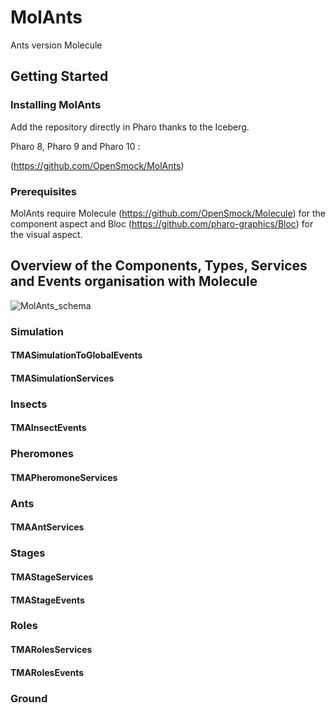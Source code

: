 # MolAnts

Ants version Molecule

## Getting Started

### Installing MolAnts

Add the repository directly in Pharo thanks to the Iceberg.

Pharo 8, Pharo 9 and Pharo 10 : 

(https://github.com/OpenSmock/MolAnts)

### Prerequisites

MolAnts require Molecule (https://github.com/OpenSmock/Molecule) for the component aspect and Bloc (https://github.com/pharo-graphics/Bloc) for the visual aspect.
  
## Overview of the Components, Types, Services and Events organisation with Molecule

![MolAnts_schema](https://user-images.githubusercontent.com/64481702/170257989-1f9b94a8-2678-401c-9e21-0b170af226ec.svg)

### Simulation

#### TMASimulationToGlobalEvents

#### TMASimulationServices

### Insects

#### TMAInsectEvents

### Pheromones

#### TMAPheromoneServices

### Ants

#### TMAAntServices

### Stages

#### TMAStageServices

#### TMAStageEvents

### Roles

#### TMARolesServices

#### TMARolesEvents

### Ground
